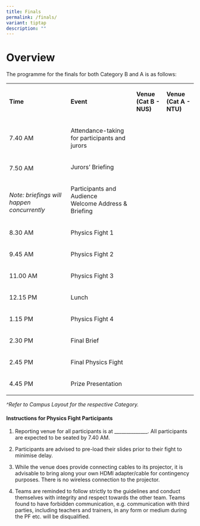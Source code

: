 ```yaml
---
title: Finals
permalink: /finals/
variant: tiptap
description: ""
---
```

<h1>Overview</h1>
<p>The programme for the finals for both Category B and A is as follows:</p>
<table style="minWidth: 100px">
<colgroup>
<col>
<col>
<col>
<col>
</colgroup>
<tbody>
<tr>
<td rowspan="1" colspan="1">
<p><strong>Time</strong>
</p>
</td>
<td rowspan="1" colspan="1">
<p><strong>Event</strong>
</p>
</td>
<td rowspan="1" colspan="1">
<p><strong>Venue<br>(Cat B - NUS)</strong>
</p>
</td>
<td rowspan="1" colspan="1">
<p><strong>Venue<br>(Cat A - NTU)</strong>
</p>
</td>
</tr>
<tr>
<td rowspan="1" colspan="1">
<p>7.40 AM</p>
</td>
<td rowspan="1" colspan="1">
<p>Attendance-taking for participants and jurors</p>
</td>
<td rowspan="1" colspan="1">
<p></p>
</td>
<td rowspan="1" colspan="1">
<p></p>
</td>
</tr>
<tr>
<td rowspan="2" colspan="1">
<p>7.50 AM</p>
<p>
<br>
</p>
<p><em>Note: briefings will happen concurrently</em>
</p>
</td>
<td rowspan="1" colspan="1">
<p>Jurors’ Briefing</p>
</td>
<td rowspan="1" colspan="1">
<p></p>
</td>
<td rowspan="1" colspan="1">
<p></p>
</td>
</tr>
<tr>
<td rowspan="1" colspan="1">
<p>Participants and Audience
<br>Welcome Address &amp; Briefing</p>
</td>
<td rowspan="1" colspan="1">
<p></p>
</td>
<td rowspan="1" colspan="1">
<p></p>
</td>
</tr>
<tr>
<td rowspan="2" colspan="1">
<p>8.30 AM</p>
</td>
<td rowspan="2" colspan="1">
<p>Physics Fight 1&nbsp;</p>
</td>
<td rowspan="2" colspan="1">
<p></p>
</td>
<td rowspan="2" colspan="1">
<p></p>
</td>
</tr>
<tr></tr>
<tr>
<td rowspan="2" colspan="1">
<p>9.45 AM</p>
</td>
<td rowspan="2" colspan="1">
<p>Physics Fight 2&nbsp;</p>
</td>
<td rowspan="2" colspan="1">
<p></p>
</td>
<td rowspan="2" colspan="1">
<p></p>
</td>
</tr>
<tr></tr>
<tr>
<td rowspan="2" colspan="1">
<p>11.00 AM</p>
</td>
<td rowspan="2" colspan="1">
<p>Physics Fight 3&nbsp;</p>
</td>
<td rowspan="2" colspan="1">
<p></p>
</td>
<td rowspan="2" colspan="1">
<p></p>
</td>
</tr>
<tr></tr>
<tr>
<td rowspan="1" colspan="1">
<p>12.15 PM</p>
</td>
<td rowspan="1" colspan="1">
<p>Lunch</p>
</td>
<td rowspan="1" colspan="1">
<p></p>
</td>
<td rowspan="1" colspan="1">
<p></p>
</td>
</tr>
<tr>
<td rowspan="1" colspan="1">
<p>1.15 PM</p>
</td>
<td rowspan="1" colspan="1">
<p>Physics Fight 4</p>
</td>
<td rowspan="1" colspan="1">
<p></p>
</td>
<td rowspan="1" colspan="1">
<p></p>
</td>
</tr>
<tr>
<td rowspan="1" colspan="1">
<p>2.30 PM</p>
</td>
<td rowspan="1" colspan="1">
<p>Final Brief</p>
</td>
<td rowspan="3" colspan="1">
<p></p>
</td>
<td rowspan="3" colspan="1">
<p></p>
</td>
</tr>
<tr>
<td rowspan="1" colspan="1">
<p>2.45 PM</p>
</td>
<td rowspan="1" colspan="1">
<p>Final Physics Fight</p>
</td>
</tr>
<tr>
<td rowspan="1" colspan="1">
<p>4.45 PM</p>
</td>
<td rowspan="1" colspan="1">
<p>Prize Presentation</p>
</td>
</tr>
</tbody>
</table>
<p><em>^Refer to Campus Layout for the respective Category.</em>
</p>
<h4>Instructions for Physics Fight Participants</h4>
<p></p>
<ol>
<li>
<p>Reporting venue for all participants is at ______________. All participants
are expected to be seated by 7.40 AM.</p>
<p></p>
</li>
<li>
<p>Participants are advised to pre-load their slides prior to their fight
to minimise delay.&nbsp;</p>
<p></p>
</li>
<li>
<p>While the venue does provide connecting cables to its projector, it is
advisable to bring along your own HDMI adapter/cable for contingency purposes.
There is no wireless connection to the projector.</p>
<p></p>
</li>
<li>
<p>Teams are reminded to follow strictly to the guidelines and conduct themselves
with integrity and respect towards the other team. Teams found to have
forbidden communication, e.g. communication with third parties, including
teachers and trainers, in any form or medium during the PF etc. will be
disqualified.</p>
</li>
</ol>
<p></p>